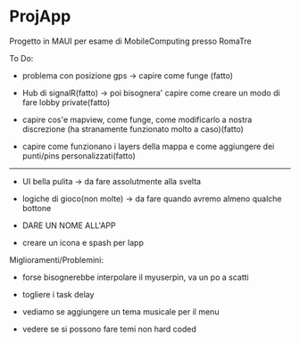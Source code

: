# ProjApp

Progetto in MAUI per esame di MobileComputing presso RomaTre

To Do:

- problema con posizione gps -> capire come funge (fatto)

- Hub di signalR(fatto) -> poi bisognera' capire come creare un modo di fare lobby private(fatto)

- capire cos'e mapview, come funge, come modificarlo a nostra discrezione (ha stranamente funzionato molto a caso)(fatto)

- capire come funzionano i layers della mappa e come aggiungere dei punti/pins personalizzati(fatto)

--------------------------------------

- UI bella pulita -> da fare assolutmente alla svelta

- logiche di gioco(non molte) -> da fare quando avremo almeno qualche bottone

- DARE UN NOME ALL'APP

- creare un icona e spash per lapp

Miglioramenti/Problemini:

- forse bisognerebbe interpolare il myuserpin, va un po a scatti

- togliere i task delay 

- vediamo se aggiungere un tema musicale per il menu

- vedere se si possono fare temi non hard coded
